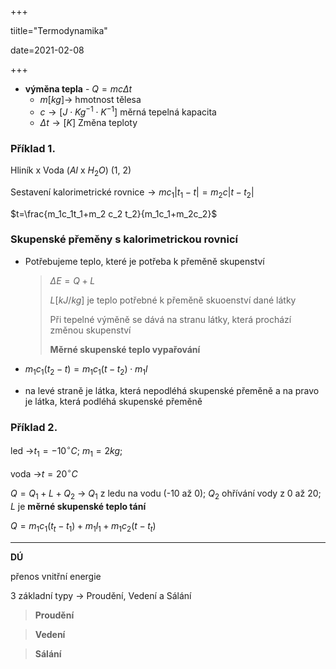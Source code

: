 +++

tiitle="Termodynamika"

date=2021-02-08

+++

- **výměna tepla** - $Q=mc \Delta t$
  - $m[kg] \to$ hmotnost tělesa
  - $c \to[J\cdot Kg^{-1}\cdot K^{-1}]$ měrná tepelná kapacita
  - $\Delta t \to[K]$ Změna teploty

### Příklad 1.

Hliník x Voda ($Al$ x $H_2O$) (1, 2)

Sestavení kalorimetrické rovnice$\to mc_1|t_1-t|=m_2c|t-t_2|$

$t=\frac{m_1c_1t_1+m_2 c_2 t_2}{m_1c_1+m_2c_2}$



### Skupenské přeměny s kalorimetrickou rovnicí

- Potřebujeme teplo, které je potřeba k přeměně skupenství

  > $\Delta E=Q + L$<br>
  >
  > $L[kJ/kg]$ je teplo potřebné k přeměně skuoenství dané látky <br>
  >
  > Při tepelné výměně se dává na stranu látky, která prochází změnou skupenství<br>
  >
  > **Měrné skupenské teplo vypařování**

- $m_1c_1(t_2-t)=m_1c_1(t-t_2)\cdot m_1l$

- na levé straně je látka, která nepodléhá skupenské přeměně a na pravo je látka, která podléhá skupenské přeměně

### Příklad 2.

led $\to$$t_1=-10^{\circ}C$; $m_1=2kg$;

voda $\to$$t=20^{\circ}C$

$Q=Q_1 + L + Q_2$ $\to$ $Q_1$ z ledu na vodu (-10 až 0); $Q_2$ ohřívání vody z 0 až 20; $L$ je **měrné skupenské teplo tání**

$Q=m_1c_1(t_t-t_1) + m_1l_1 +m_1c_2(t-t_t)$



---

**DÚ**

přenos vnitřní energie

3 základní typy $\to$ Proudění, Vedení a Sálání

> **Proudění** <br>

> **Vedení** <br>

> **Sálání**<br>
>
> 


